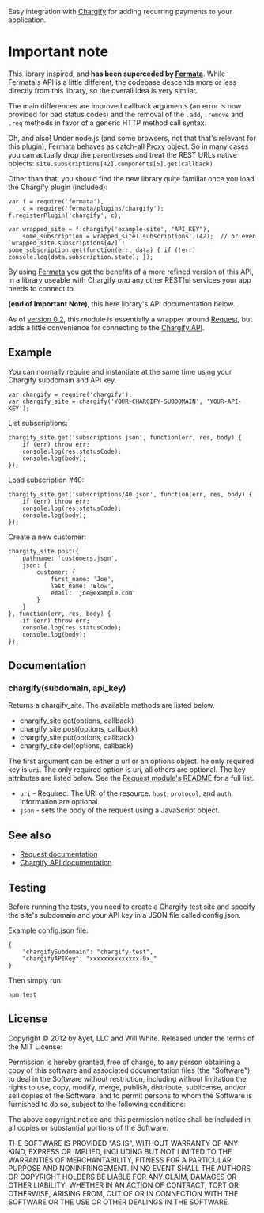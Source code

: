 Easy integration with [Chargify][0] for adding recurring payments to your
application.

# Important note #
    
This library inspired, and **has been superceded by [Fermata](https://github.com/natevw/fermata)**.
While Fermata's API is a little different, the codebase descends more or less directly from this library,
so the overall idea is very similar.

The main differences are improved callback arguments (an error is now provided for bad status codes)
and the removal of the `.add`, `.remove` and `.req` methods in favor of a generic HTTP method call syntax.

Oh, and also! Under node.js (and some browsers, not that that's relevant for this plugin),
Fermata behaves as catch-all [Proxy](http://wiki.ecmascript.org/doku.php?id=harmony:proxies) object.
So in many cases you can actually drop the parentheses and treat the REST URLs native objects:
`site.subscriptions[42].components[5].get(callback)`

Other than that, you should find the new library quite familiar once you load the Chargify plugin (included):

    var f = require('fermata'),
        c = require('fermata/plugins/chargify');
    f.registerPlugin('chargify', c);
    
    var wrapped_site = f.chargify('example-site', "API_KEY"),
        some_subscription = wrapped_site('subscriptions')(42);  // or even `wrapped_site.subscriptions[42]`!
    some_subscription.get(function(err, data) { if (!err) console.log(data.subscription.state); });
    
By using [Fermata](https://github.com/natevw/fermata) you get the benefits of a more refined version of this API,
in a library useable with Chargify *and* any other RESTful services your app needs to connect to.


**(end of Important Note)**, this here library's API documentation below…

As of [version 0.2](https://github.com/natevw/node-chargify/pull/1), this module is essentially a wrapper around [Request][1], but adds a little
convenience for connecting to the [Chargify API][2].

[0]:http://chargify.com/
[1]:https://github.com/mikeal/request
[2]:http://docs.chargify.com/api-resources
[3]:https://github.com/mikeal/request/blob/master/README.md

## Example

You can normally require and instantiate at the same time using your Chargify
subdomain and API key.

    var chargify = require('chargify');
    var chargify_site = chargify('YOUR-CHARGIFY-SUBDOMAIN', 'YOUR-API-KEY');

List subscriptions:

    chargify_site.get('subscriptions.json', function(err, res, body) {
        if (err) throw err;
        console.log(res.statusCode);
        console.log(body);
    });

Load subscription #40:

    chargify_site.get('subscriptions/40.json', function(err, res, body) {
        if (err) throw err;
        console.log(res.statusCode);
        console.log(body);
    });

Create a new customer:

    chargify_site.post({
        pathname: 'customers.json',
        json: {
            customer: {
                first_name: 'Joe',
                last_name: 'Blow',
                email: 'joe@example.com'
            }
        }
    }, function(err, res, body) {
        if (err) throw err;
        console.log(res.statusCode);
        console.log(body);
    });

## Documentation

### chargify(subdomain, api_key)

Returns a chargify_site. The available methods are listed below.

- chargify_site.get(options, callback)
- chargify_site.post(options, callback)
- chargify_site.put(options, callback)
- chargify_site.del(options, callback)

The first argument can be either a url or an options object. he only required
key is `uri`. The only required option is uri, all others are optional. The key
attributes are listed below. See the [Request module's README][3] for a full list.

- `uri` - Required. The URI of the resource. `host`, `protocol`, and `auth`
   information are optional.
- `json` - sets the body of the request using a JavaScript object.

## See also

- [Request documentation](https://github.com/mikeal/request/blob/master/README.md)
- [Chargify API documentation][2]

## Testing

Before running the tests, you need to create a Chargify test site and specify
the site's subdomain and your API key in a JSON file called config.json.

Example config.json file:

    {
        "chargifySubdomain": "chargify-test",
        "chargifyAPIKey": "xxxxxxxxxxxxxx-9x_"
    }

Then simply run:

    npm test

## License

Copyright © 2012 by &yet, LLC and Will White. Released under the terms of the MIT License:

Permission is hereby granted, free of charge, to any person obtaining a copy
of this software and associated documentation files (the "Software"), to deal
in the Software without restriction, including without limitation the rights
to use, copy, modify, merge, publish, distribute, sublicense, and/or sell
copies of the Software, and to permit persons to whom the Software is
furnished to do so, subject to the following conditions:

The above copyright notice and this permission notice shall be included in
all copies or substantial portions of the Software.

THE SOFTWARE IS PROVIDED "AS IS", WITHOUT WARRANTY OF ANY KIND, EXPRESS OR
IMPLIED, INCLUDING BUT NOT LIMITED TO THE WARRANTIES OF MERCHANTABILITY,
FITNESS FOR A PARTICULAR PURPOSE AND NONINFRINGEMENT. IN NO EVENT SHALL THE
AUTHORS OR COPYRIGHT HOLDERS BE LIABLE FOR ANY CLAIM, DAMAGES OR OTHER
LIABILITY, WHETHER IN AN ACTION OF CONTRACT, TORT OR OTHERWISE, ARISING FROM,
OUT OF OR IN CONNECTION WITH THE SOFTWARE OR THE USE OR OTHER DEALINGS IN
THE SOFTWARE.
